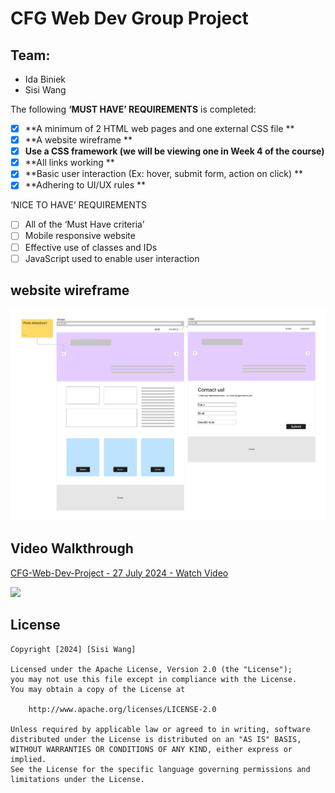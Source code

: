 # CFG Web Dev Group Project

## Team: 
* Ida Biniek<br>
* Sisi Wang

The following **‘MUST HAVE’  REQUIREMENTS** is completed:

- [x] **A minimum of 2 HTML web pages and one external CSS file **
- [x] **A website wireframe **
- [x] **Use a CSS framework (we will be viewing one in Week 4 of the course)**
- [x] **All links working **
- [x] **Basic user interaction (Ex: hover, submit form, action on click) **
- [x] **Adhering to UI/UX rules **

‘NICE TO HAVE’ REQUIREMENTS
- [ ] All of the ‘Must Have criteria’
- [ ] Mobile responsive website
- [ ] Effective use of classes and IDs
- [ ] JavaScript used to enable user interaction 

## website wireframe
![Project Image](Images/Wireframe.jpg)


## Video Walkthrough
<div>
    <a href="https://www.loom.com/share/49b6df855c374906aa28a7ffbc7ea142">
      <p>CFG-Web-Dev-Project - 27 July 2024 - Watch Video</p>
    </a>
    <a href="https://www.loom.com/share/49b6df855c374906aa28a7ffbc7ea142">
      <img style="max-width:300px;" src="https://cdn.loom.com/sessions/thumbnails/49b6df855c374906aa28a7ffbc7ea142-b6535935ec86ecc7-full-play.gif">
    </a>
  </div>


## License

    Copyright [2024] [Sisi Wang]

    Licensed under the Apache License, Version 2.0 (the "License");
    you may not use this file except in compliance with the License.
    You may obtain a copy of the License at

        http://www.apache.org/licenses/LICENSE-2.0

    Unless required by applicable law or agreed to in writing, software
    distributed under the License is distributed on an "AS IS" BASIS,
    WITHOUT WARRANTIES OR CONDITIONS OF ANY KIND, either express or implied.
    See the License for the specific language governing permissions and
    limitations under the License.
